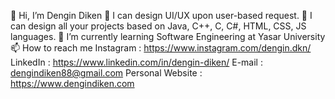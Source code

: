 👋 Hi, I’m Dengin Diken
👀 I can design UI/UX upon user-based request.
👀 I can design all your projects based on Java, C++, C, C#, HTML, CSS, JS languages.
🌱 I’m currently learning Software Engineering at Yasar University
📫 How to reach me
Instagram : https://www.instagram.com/dengin.dkn/
LinkedIn : https://www.linkedin.com/in/dengin-diken/
E-mail : dengindiken88@gmail.com
Personal Website : https://www.dengindiken.com
